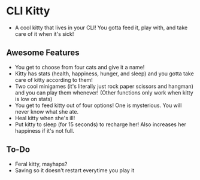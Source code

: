 # CLI Kitty

- A cool kitty that lives in your CLI! You gotta feed it, play with, and take care of it when it's sick!

## Awesome Features

- You get to choose from four cats and give it a name!
- Kitty has stats (health, happiness, hunger, and sleep) and you gotta take care of kitty according to them!
- Two cool minigames (it's literally just rock paper scissors and hangman) and you can play them whenever! (Other functions only work when kitty is low on stats)
- You get to feed kitty out of four options! One is mysterious. You will never know what she ate.
- Heal kitty when she's ill!
- Put kitty to sleep (for 15 seconds) to recharge her! Also increases her happiness if it's not full.

## To-Do
- Feral kitty, mayhaps?
- Saving so it doesn't restart everytime you play it